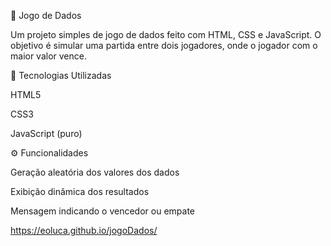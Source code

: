 🎲 Jogo de Dados

Um projeto simples de jogo de dados feito com HTML, CSS e JavaScript. O objetivo é simular uma partida entre dois jogadores, onde o jogador com o maior valor vence.

🚀 Tecnologias Utilizadas

HTML5

CSS3

JavaScript (puro)

⚙️ Funcionalidades

Geração aleatória dos valores dos dados

Exibição dinâmica dos resultados

Mensagem indicando o vencedor ou empate

https://eoluca.github.io/jogoDados/
